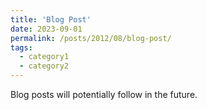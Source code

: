 ```yaml
---
title: 'Blog Post'
date: 2023-09-01
permalink: /posts/2012/08/blog-post/
tags:
  - category1
  - category2
---
```


Blog posts will potentially follow in the future. 
